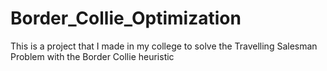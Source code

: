# Border_Collie_Optimization
This is a project that I made in my college to solve the Travelling Salesman Problem with the Border Collie heuristic
